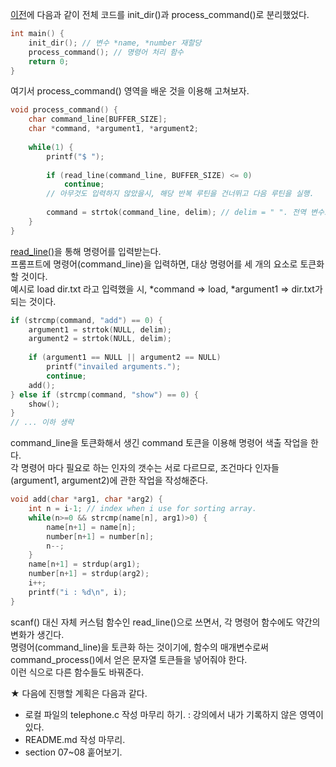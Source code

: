 <p>
<a href="https://github.com/TaekGeunLee/study_CS/tree/master/S1/8">이전</a>에 다음과 같이 전체 코드를 init_dir()과 process_command()로 분리했었다.
</p>

```c
int main() {
    init_dir(); // 변수 *name, *number 재할당
    process_command(); // 명령어 처리 함수
    return 0;
}
```

<p>여기서 process_command() 영역을 배운 것을 이용해 고쳐보자.</p>

```c
void process_command() {
    char command_line[BUFFER_SIZE];
    char *command, *argument1, *argument2;
    
    while(1) {
        printf("$ ");
        
        if (read_line(command_line, BUFFER_SIZE) <= 0)
            continue;
        // 아무것도 입력하지 않았을시, 해당 반복 루틴을 건너뛰고 다음 루틴을 실행.
    
        command = strtok(command_line, delim); // delim = " ". 전역 변수로 선언.
    }
}
```

<p>
<a href="https://github.com/TaekGeunLee/study_CS/tree/master/S1/8">read_line()</a>을 통해 명령어를 입력받는다.<br />
프롬프트에 명령어(command_line)을 입력하면, 대상 명령어를 세 개의 요소로 토큰화할 것이다.<br />
예시로 load dir.txt 라고 입력했을 시, *command => load, *argument1 => dir.txt가 되는 것이다.
</p>

```c
if (strcmp(command, "add") == 0) {
    argument1 = strtok(NULL, delim);
    argument2 = strtok(NULL, delim);
    
    if (argument1 == NULL || argument2 == NULL)
        printf("invailed arguments.");
        continue;
    add();
} else if (strcmp(command, "show") == 0) {
    show();
}
// ... 이하 생략
```

<p>
command_line을 토큰화해서 생긴 command 토큰을 이용해 명령어 색출 작업을 한다.<br />
각 명령어 마다 필요로 하는 인자의 갯수는 서로 다르므로, 조건마다 인자들(argument1, argument2)에 관한 작업을 작성해준다.
</p>


```c
void add(char *arg1, char *arg2) {
    int n = i-1; // index when i use for sorting array.
    while(n>=0 && strcmp(name[n], arg1)>0) {
        name[n+1] = name[n];
        number[n+1] = number[n];
        n--;
    }
    name[n+1] = strdup(arg1);
    number[n+1] = strdup(arg2);
    i++;
    printf("i : %d\n", i);
}
```

<p>
scanf() 대신 자체 커스텀 함수인 read_line()으로 쓰면서, 각 명령어 함수에도 약간의 변화가 생긴다.<br />
명령어(command_line)을 토큰화 하는 것이기에, 함수의 매개변수로써 command_process()에서 얻은 문자열 토큰들을 넣어줘야 한다.<br />
이런 식으로 다른 함수들도 바꿔준다.
</p>

★ 다음에 진행할 계획은 다음과 같다.

- 로컬 파일의 telephone.c 작성 마무리 하기. : 강의에서 내가 기록하지 않은 영역이 있다.
- README.md 작성 마무리.
- section 07~08 훝어보기.